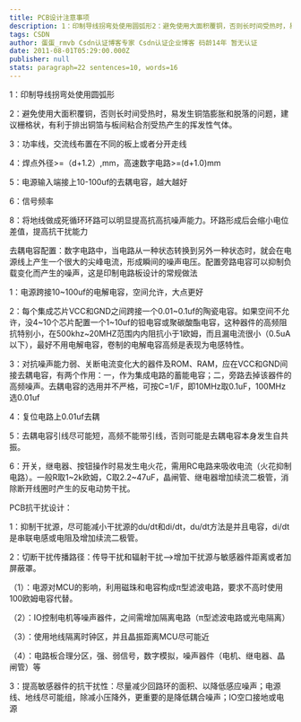 ```yaml
---
title: PCB设计注意事项
description: 1：印制导线拐弯处使用圆弧形2：避免使用大面积覆铜，否则长时间受热时，易发生铜箔膨胀和脱落的问题，建议栅格状
tags: CSDN
author: 蛋蛋_rmvb Csdn认证博客专家 Csdn认证企业博客 码龄14年 暂无认证
date: 2011-08-01T05:29:00.000Z
publisher: null
stats: paragraph=22 sentences=10, words=16
---
```

1：印制导线拐弯处使用圆弧形

2：避免使用大面积覆铜，否则长时间受热时，易发生铜箔膨胀和脱落的问题，建议栅格状，有利于排出铜箔与板间粘合剂受热产生的挥发性气体。

3：功率线，交流线布置在不同的板上或者分开走线

4：焊点外径>=（d+1.2）,mm，高速数字电路>=(d+1.0)mm

5：电源输入端接上10-100uf的去耦电容，越大越好

6：信号频率

8：将地线做成死循环环路可以明显提高抗高抗噪声能力。环路形成后会缩小电位差值，提高抗干扰能力

去耦电容配置：数字电路中，当电路从一种状态转换到另外一种状态时，就会在电源线上产生一个很大的尖峰电流，形成瞬间的噪声电压。配置旁路电容可以抑制负载变化而产生的噪声，这是印制电路板设计的常规做法

1：电源跨接10~100uf的电解电容，空间允许，大点更好

2：每个集成芯片VCC和GND之间跨接一个0.01~0.1uf的陶瓷电容。如果空间不允许，没4~10个芯片配置一个1~10uf的钽电容或聚碳酸酯电容，这种器件的高频阻抗特别小，在500khz~20MHZ范围内内阻抗小于1欧姆，而且漏电流很小（0.5uA以下），最好不用电解电容，卷制的电解电容高频是表现为电感特性。

3：对抗噪声能力弱、关断电流变化大的器件及ROM、RAM，应在VCC和GND间接去耦电容，有两个作用：一，作为集成电路的蓄能电容；二，旁路去掉该器件的高频噪声。去耦电容的选用并不严格，可按C=1/F，即10MHz取0.1uF，100MHz选0.01uf

4：复位电路上0.01uf去耦

5：去耦电容引线尽可能短，高频不能带引线，否则可能是去耦电容本身发生自共振。

6：开关，继电器、按钮操作时易发生电火花，需用RC电路来吸收电流（火花抑制电路）。一般R取1~2k欧姆，C取2.2~47uF，晶闸管、继电器增加续流二极管，消除断开线圈时产生的反电动势干扰。

PCB抗干扰设计：

1：抑制干扰源，尽可能减小干扰源的du/dt和di/dt，du/dt方法是并且电容，di/dt是串联电感或电阻及增加续流二极管。

2：切断干扰传播路径：传导干扰和辐射干扰-->增加干扰源与敏感器件距离或者加屏蔽罩。

（1）：电源对MCU的影响，利用磁珠和电容构成π型滤波电路，要求不高时使用100欧姆电容代替。

（2）：IO控制电机等噪声器件，之间需增加隔离电路（π型滤波电路或光电隔离）

（3）：使用地线隔离时钟区，并且晶振距离MCU尽可能近

（4）：电路板合理分区，强、弱信号，数字模拟，噪声器件（电机、继电器、晶闸管）等

3：提高敏感器件的抗干扰性：尽量减少回路环的面积、以降低感应噪声；电源线、地线尽可能组，除减小压降外，更重要的是降低耦合噪声；IO空口接地或电源
